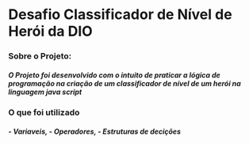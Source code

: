 <h1> Desafio Classificador de Nível de Herói da DIO </h1>

<h3>Sobre o Projeto:</h3>

<h5> O Projeto foi desenvolvido com o intuito de praticar a lógica de programação na criação de um classificador de nível de um herói na linguagem java script</h5>

<h3> O que foi utilizado </h3>

<h5> - Variaveis, - Operadores, - Estruturas de decições </h5>
